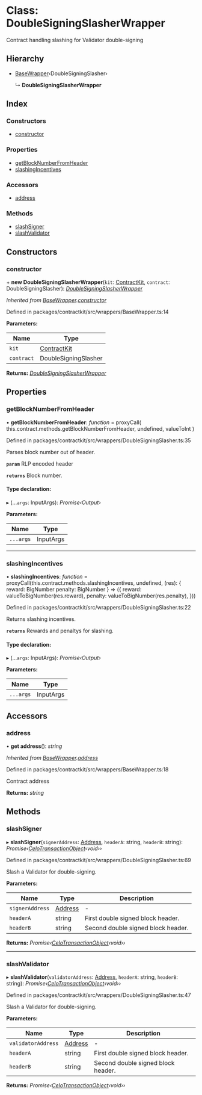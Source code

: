 # Class: DoubleSigningSlasherWrapper

Contract handling slashing for Validator double-signing

## Hierarchy

* [BaseWrapper](_wrappers_basewrapper_.basewrapper.md)‹DoubleSigningSlasher›

  ↳ **DoubleSigningSlasherWrapper**

## Index

### Constructors

* [constructor](_wrappers_doublesigningslasher_.doublesigningslasherwrapper.md#constructor)

### Properties

* [getBlockNumberFromHeader](_wrappers_doublesigningslasher_.doublesigningslasherwrapper.md#getblocknumberfromheader)
* [slashingIncentives](_wrappers_doublesigningslasher_.doublesigningslasherwrapper.md#slashingincentives)

### Accessors

* [address](_wrappers_doublesigningslasher_.doublesigningslasherwrapper.md#address)

### Methods

* [slashSigner](_wrappers_doublesigningslasher_.doublesigningslasherwrapper.md#slashsigner)
* [slashValidator](_wrappers_doublesigningslasher_.doublesigningslasherwrapper.md#slashvalidator)

## Constructors

###  constructor

\+ **new DoubleSigningSlasherWrapper**(`kit`: [ContractKit](_kit_.contractkit.md), `contract`: DoubleSigningSlasher): *[DoubleSigningSlasherWrapper](_wrappers_doublesigningslasher_.doublesigningslasherwrapper.md)*

*Inherited from [BaseWrapper](_wrappers_basewrapper_.basewrapper.md).[constructor](_wrappers_basewrapper_.basewrapper.md#constructor)*

Defined in packages/contractkit/src/wrappers/BaseWrapper.ts:14

**Parameters:**

Name | Type |
------ | ------ |
`kit` | [ContractKit](_kit_.contractkit.md) |
`contract` | DoubleSigningSlasher |

**Returns:** *[DoubleSigningSlasherWrapper](_wrappers_doublesigningslasher_.doublesigningslasherwrapper.md)*

## Properties

###  getBlockNumberFromHeader

• **getBlockNumberFromHeader**: *function* = proxyCall(
    this.contract.methods.getBlockNumberFromHeader,
    undefined,
    valueToInt
  )

Defined in packages/contractkit/src/wrappers/DoubleSigningSlasher.ts:35

Parses block number out of header.

**`param`** RLP encoded header

**`returns`** Block number.

#### Type declaration:

▸ (...`args`: InputArgs): *Promise‹Output›*

**Parameters:**

Name | Type |
------ | ------ |
`...args` | InputArgs |

___

###  slashingIncentives

• **slashingIncentives**: *function* = proxyCall(this.contract.methods.slashingIncentives, undefined, (res): {
    reward: BigNumber
    penalty: BigNumber
  } => ({
    reward: valueToBigNumber(res.reward),
    penalty: valueToBigNumber(res.penalty),
  }))

Defined in packages/contractkit/src/wrappers/DoubleSigningSlasher.ts:22

Returns slashing incentives.

**`returns`** Rewards and penaltys for slashing.

#### Type declaration:

▸ (...`args`: InputArgs): *Promise‹Output›*

**Parameters:**

Name | Type |
------ | ------ |
`...args` | InputArgs |

## Accessors

###  address

• **get address**(): *string*

*Inherited from [BaseWrapper](_wrappers_basewrapper_.basewrapper.md).[address](_wrappers_basewrapper_.basewrapper.md#address)*

Defined in packages/contractkit/src/wrappers/BaseWrapper.ts:18

Contract address

**Returns:** *string*

## Methods

###  slashSigner

▸ **slashSigner**(`signerAddress`: [Address](../modules/_base_.md#address), `headerA`: string, `headerB`: string): *Promise‹[CeloTransactionObject](_wrappers_basewrapper_.celotransactionobject.md)‹void››*

Defined in packages/contractkit/src/wrappers/DoubleSigningSlasher.ts:69

Slash a Validator for double-signing.

**Parameters:**

Name | Type | Description |
------ | ------ | ------ |
`signerAddress` | [Address](../modules/_base_.md#address) | - |
`headerA` | string | First double signed block header. |
`headerB` | string | Second double signed block header.  |

**Returns:** *Promise‹[CeloTransactionObject](_wrappers_basewrapper_.celotransactionobject.md)‹void››*

___

###  slashValidator

▸ **slashValidator**(`validatorAddress`: [Address](../modules/_base_.md#address), `headerA`: string, `headerB`: string): *Promise‹[CeloTransactionObject](_wrappers_basewrapper_.celotransactionobject.md)‹void››*

Defined in packages/contractkit/src/wrappers/DoubleSigningSlasher.ts:47

Slash a Validator for double-signing.

**Parameters:**

Name | Type | Description |
------ | ------ | ------ |
`validatorAddress` | [Address](../modules/_base_.md#address) | - |
`headerA` | string | First double signed block header. |
`headerB` | string | Second double signed block header.  |

**Returns:** *Promise‹[CeloTransactionObject](_wrappers_basewrapper_.celotransactionobject.md)‹void››*
